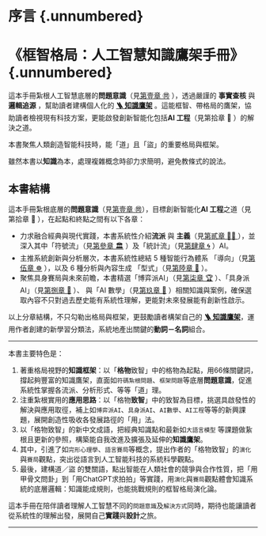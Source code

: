 # 序言 {.unnumbered}

# 《框智格局：人工智慧知識鷹架手冊》{.unnumbered}

這本手冊紮根人工智慧底層的**問題意識**（見[第壹章 ㉄](01----problematics.zh-hant)  ），透過嚴謹的 **事實查核** 與 **邏輯追源** ，幫助讀者建構個人化的 **[🪜 知識鷹架](notes-action.zh-hant)** 。這能框智、帶格局的鷹架，協助讀者檢視現有科技方案，更能啟發創新智能化包括**AI 工程**（見第拾章 🌉 ）的解決之道。
 
本書聚焦人類創造智能科技時，能「道」且「盜」的重要格局與框架。

雖然本書以**知識**為本，處理複雜概念時卻力求簡明，避免教條式的說法。

## 本書結構

這本手冊紮根底層的**問題意識**（見[第壹章 ㉄](01----problematics.zh-hant)），目標創新智能化**AI 工程**之道（見第拾章 🌉 ），在起點和終點之間有以下各章：

* 力求融合經典與現代實踐，本書系統性介紹**流派** 與 **主義**（見[第貳章 🎏🏮 ](02----schools_paradigms.zh-hant)），並深入其中「符號流」（見[第參章 🏛️](03----symbolic_ai.zh-hant) ）及「統計流」（見[第肆章 🌀](04----statistical_ai.zh-hant) ）AI。
* 主推系統創新與分析層次，本書系統性總結 5 種智能行為體系 「導向」（見[第伍章 ☸](05----ai_orientations.zh-hant) ），以及 6 種分析與內容生成 「型式」（見[第陸章 🔷](06----ai_analytic_form) ）。
* 聚焦具身賽局與未來前瞻，本書精選「博弈派AI」（見[第柒章 🏆](07----game_ai.zh-hant) ）、「具身派AI」（見[第捌章 🦾](08----embodied_ai.zh-hant) ）、 與「AI 數學」（見[第玖章 📐](09----ai_math.zh-hant) ）相關知識與案例，確保選取內容不只對過去歷史能有系統性理解，更能對未來發展能有創新性啟示。

以上分章結構，不只勾勒出格局與框架，更鼓勵讀者構架自己的 **[🪜 知識鷹架](notes-action.zh-hant)**，運用作者創建的新學習分類法，系統地產出關鍵的**動詞－名詞**組合。

*** 

本書主要特色是：

1. 著重格局視野的**知識框架**：以「**格物**致智」中的格物為起點，用66條關鍵詞，撐起夠豐富的知識鷹架，直面如`符碼紮根問題`、`框架問題`等底層**問題意識**，促進系統性掌握各流派、分析形式、等等「道」理。
2. 注重紮根實用的**應用思路**：以「格物**致智**」中的致智為目標，挑選具啟發性的解決與應用取徑，補上如`博弈派AI`、`具身派AI`、`AI數學`、`AI工程`等等的新興課題，展開創造性吸收各發展路徑的「用」法。
3. 以「格物致智」的新中文成語，把經典知識點和最新如`大語言模型` 等課題做紥根且更新的參照，構築能自我改進及擴張及延伸的**知識鷹架**。
4. 其中，引進了如`完形心理學`、`語言賽局`等概念，提出作者的「格物致智」的`演化`與`賽局`觀點，突出從語言到人工智能科技的系統科學觀點。
5. 最後，建構道／盜 的雙關語，點出智能在人類社會的競爭與合作性質，把「用甲骨文問卦」到「用ChatGPT求拍拍」等實踐，用`演化`與`賽局`觀點體會知識系統的底層邏輯：知識能成規則，也能挑戰規則的框智格局演化論。

這本手冊在陪伴讀者理解人工智慧不同的`問題意識`及`解決方式`同時，期待也能讓讀者從系統性的理解出發，展開自己**實踐**與**設計**之旅。

***